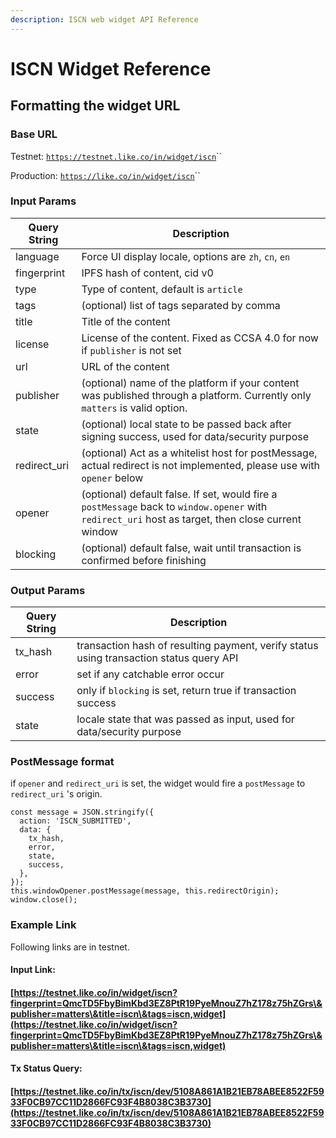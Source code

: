 ```yaml
---
description: ISCN web widget API Reference
---
```


# ISCN Widget Reference

## Formatting the widget URL <a href="#formatting-the-widget-url" id="formatting-the-widget-url"></a>

### Base URL <a href="#base-url" id="base-url"></a>

Testnet: [`https://testnet.like.co/in/widget/iscn`](https://testnet.like.co/in/widget/iscn)``

Production: [`https://like.co/in/widget/iscn`](https://like.co/in/widget/iscn)``

### &#x20;Input Params <a href="#input-params" id="input-params"></a>

| Query String  | Description                                                                                                                                        |
| ------------- | -------------------------------------------------------------------------------------------------------------------------------------------------- |
| language      | Force UI display locale, options are `zh`, `cn`, `en`                                                                                              |
| fingerprint   | IPFS hash of content, cid v0                                                                                                                       |
| type          | Type of content, default is `article`                                                                                                              |
| tags          | (optional) list of tags separated by comma                                                                                                         |
| title         | Title of the content                                                                                                                               |
| license       | License of the content. Fixed as CCSA 4.0 for now if `publisher` is not set                                                                        |
| url           | URL of the content                                                                                                                                 |
| publisher     | (optional) name of the platform if your content was published through a platform. Currently only `matters` is valid option.                        |
| state         | (optional) local state to be passed back after signing success, used for data/security purpose                                                     |
| redirect\_uri | (optional) Act as a whitelist host for postMessage, actual redirect is not implemented, please use with `opener` below                             |
| opener        | (optional) default false. If set, would fire a `postMessage` back to `window.opener` with `redirect_uri` host as target, then close current window |
| blocking      | (optional) default false, wait until transaction is confirmed before finishing                                                                     |

### Output Params <a href="#output-params" id="output-params"></a>

| Query String | Description                                                                             |
| ------------ | --------------------------------------------------------------------------------------- |
| tx\_hash     | transaction hash of resulting payment, verify status using transaction status query API |
| error        | set if any catchable error occur                                                        |
| success      | only if `blocking` is set, return true if transaction success                           |
| state        | locale state that was passed as input, used for data/security purpose                   |

### PostMessage format

if `opener` and `redirect_uri` is set, the widget would fire a `postMessage` to `redirect_uri` 's origin.&#x20;

```
const message = JSON.stringify({
  action: 'ISCN_SUBMITTED',
  data: {
    tx_hash,
    error,
    state,
    success,
  },
});
this.windowOpener.postMessage(message, this.redirectOrigin);
window.close();
```

### Example Link <a href="#example-link" id="example-link"></a>

Following links are in testnet.

#### Input Link: <a href="#input-link-https-rinkeby-like-co-in-widget-pay-to-ckxpress-and-amount-1-and-via-kiutest-0-and-fee-1" id="input-link-https-rinkeby-like-co-in-widget-pay-to-ckxpress-and-amount-1-and-via-kiutest-0-and-fee-1"></a>

#### [https://testnet.like.co/in/widget/iscn?fingerprint=QmcTD5FbyBimKbd3EZ8PtR19PyeMnouZ7hZ178z75hZGrs\&publisher=matters\&title=iscn\&tags=iscn,widget](https://testnet.like.co/in/widget/iscn?fingerprint=QmcTD5FbyBimKbd3EZ8PtR19PyeMnouZ7hZ178z75hZGrs\&publisher=matters\&title=iscn\&tags=iscn,widget) <a href="#input-link-https-rinkeby-like-co-in-widget-pay-to-ckxpress-and-amount-1-and-via-kiutest-0-and-fee-1" id="input-link-https-rinkeby-like-co-in-widget-pay-to-ckxpress-and-amount-1-and-via-kiutest-0-and-fee-1"></a>

#### Tx Status Query:

#### [https://testnet.like.co/in/tx/iscn/dev/5108A861A1B21EB78ABEE8522F5933F0CB97CC11D2866FC93F4B8038C3B3730](https://testnet.like.co/in/tx/iscn/dev/5108A861A1B21EB78ABEE8522F5933F0CB97CC11D2866FC93F4B8038C3B3730)
